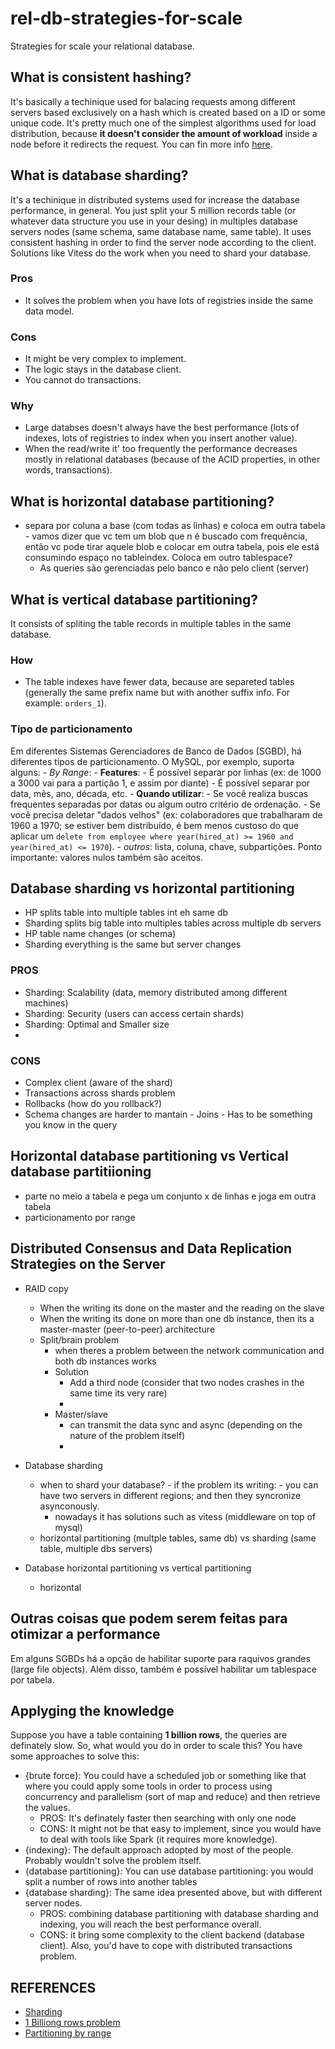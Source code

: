 # rel-db-strategies-for-scale
Strategies for scale your relational database.


## What is consistent hashing?
It's basically a techinique used for balacing requests among different servers based exclusively on a hash which is created based on a ID or some unique code. It's pretty much one of the simplest algorithms used for load distribution, because **it doesn't consider the amount of workload** inside a node before it redirects the request. You can fin more info [here](https://www.toptal.com/big-data/consistent-hashing).


## What is database sharding?
It's a techinique in distributed systems used for increase the database performance, in general. You just split your 5 million records table (or whatever data structure you use in your desing) in multiples database servers nodes (same schema, same database name, same table). It uses consistent hashing in order to find the server node according to the client.
Solutions like Vitess do the work when you need to shard your database.

### Pros
- It solves the problem when you have lots of registries inside the same data model.

### Cons
- It might be very complex to implement.
- The logic stays in the database client.
- You cannot do transactions.

### Why
- Large databses doesn't always have the best performance (lots of indexes, lots of registries to index when you insert another value).
- When the read/write it' too frequently the performance decreases mostly in relational databases (because of the ACID properties, in other words, transactions).

## What is horizontal database partitioning?
- separa por coluna a base (com todas as linhas) e coloca em outra tabela
		- vamos dizer que vc tem um blob que n é buscado com frequência, então vc pode tirar aquele blob e colocar em outra tabela, pois ele está consumindo espaço no tableindex. Coloca em outro tablespace?
	- As queries são gerenciadas pelo banco e não pelo client (server)

## What is vertical database partitioning?
It consists of spliting the table records in multiple tables in the same database.

### How
  - The table indexes have fewer data, because are separeted tables (generally the same prefix name but with another suffix info. For example: `orders_1`).

### Tipo de particionamento
Em diferentes Sistemas Gerenciadores de Banco de Dados (SGBD), há diferentes tipos de particionamento. O MySQL, por exemplo, suporta alguns:
	- *By Range*: 
		- **Features**:
			- É possível separar por linhas (ex: de 1000 a 3000 vai para a partição 1, e assim por diante)
			- É possível separar por data, mês, ano, década, etc.
		- **Quando utilizar**:
			- Se você realiza buscas frequentes separadas por datas ou algum outro critério de ordenação.
			- Se você precisa deletar "dados velhos" (ex: colaboradores que trabalharam de 1960 a 1970; se estiver bem distribuído, é bem menos custoso do que aplicar um `delete from employee where year(hired_at) >= 1960 and year(hired_at) <= 1970`).
	- *outros*: lista, coluna, chave, subpartições.
Ponto importante: valores nulos também são aceitos.

## Database sharding vs horizontal partitioning
  - HP splits table into multiple tables int eh same db
  - Sharding splits big table into multiples tables across multiple db servers
  - HP table name changes (or schema)
  - Sharding everything is the same but server changes

### PROS
  - Sharding: Scalability (data, memory distributed among different machines)
  - Sharding: Security (users can access certain shards) 
  - Sharding: Optimal and Smaller size
  - 
### CONS
  - Complex client (aware of the shard)
  - Transactions across shards problem
  - Rollbacks (how do you rollback?)
  - Schema changes are harder to mantain
		- Joins
		- Has to be something you know in the query



## Horizontal database partitioning vs Vertical database partitiioning
- parte no meio a tabela e pega um conjunto x de linhas e joga em outra tabela
- particionamento por range

## Distributed Consensus and Data Replication Strategies on the Server
- RAID copy
	- When the writing its done on the master and the reading on the slave
	- When the writing its done on more than one db instance, then its a master-master (peer-to-peer) architecture
	- Split/brain problem
		- when theres a problem between the network communication and both db instances works
		- Solution
			- Add a third node (consider that two nodes crashes in the same time its very rare)
			- 
		- Master/slave
			- can transmit the data sync and async (depending on the nature of the problem itself)
			- 
- Database sharding
	- when to shard your database?
			- if the problem its writing: 
				- you can have two servers in different regions; and then they syncronize asynconously.			
		- nowadays it has solutions such as vitess (middleware on top of mysql)
	- horizontal partitioning (multple tables, same db) vs sharding (same table, multiple dbs servers)
		
	
- Database horizontal partitioning vs vertical partitioning
	- horizontal

## Outras coisas que podem serem feitas para otimizar a performance
Em alguns SGBDs há a opção de habilitar suporte para raquivos grandes (large file objects). Além disso, também é possível habilitar um tablespace por tabela.

## Applyging the knowledge
Suppose you have a table containing **1 billion rows**, the queries are definately slow. So, what would you do in order to scale this?
You have some approaches to solve this:

- {brute force}: You could have a scheduled job or something like that where you could apply some tools in order to process using concurrency and parallelism (sort of map and reduce) and then retrieve the values.
	- PROS: It's definately faster then searching with only one node
	- CONS: It might not be that easy to implement, since you would have to deal with tools like Spark (it requires more knowledge).
- {indexing}: The default approach adopted by most of the people. Probably wouldn't solve the problem itself.
- {database partitioning}: You can use database partitioning: you would split a number of rows into another tables
- {database sharding}: The same idea presented above, but with different server nodes.
	- PROS: combining database partitioning with database sharding and indexing, you will reach the best performance overall.
	- CONS: it bring some complexity to the client backend (database client). Also, you'd have to cope with distributed transactions problem.

		
## REFERENCES
- [Sharding](https://github.com/hnasr/javascript_playground/tree/master/sharding)
- [1 Billiong rows problem](https://www.youtube.com/watch?v=wj7KEMEkMUE)
- [Partitioning by range](https://dev.mysql.com/doc/refman/8.0/en/partitioning-range.html)
